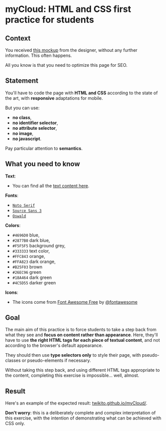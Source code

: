 # myCloud: HTML and CSS first practice for students

## Context

You received [this mockup](https://cdn.jsdelivr.net/gh/Twikito/myCloud/mockup.png) from the designer, without any further information. This often happens.

All you know is that you need to optimize this page for SEO.

## Statement

You'll have to code the page with __HTML and CSS__ according to the state of the art, with __responsive__ adaptations for mobile.

But you can use:
- __no class__,
- __no identifier selector__,
- __no attribute selector__,
- __no image__,
- __no javascript__.

Pay particular attention to __semantics__.

## What you need to know

__Text__:
- You can find all the [text content here](https://cdn.jsdelivr.net/gh/Twikito/myCloud/text.md).

__Fonts__:
- [`Noto Serif`](https://fonts.google.com/specimen/Noto+Serif)
- [`Source Sans 3`](https://fonts.google.com/specimen/Source+Sans+3)
- [`Oswald`](https://fonts.google.com/specimen/Oswald)

__Colors__:
- `#4696D0` blue,
- `#2877B0` dark blue,
- `#F5F5F5` background grey,
- `#333333` text color,
- `#FFC843` orange,
- `#FFA823` dark orange,
- `#B25F03` brown
- `#26EC96` green
- `#18A464` dark green
- `#4C5D55` darker green

__Icons__:
- The icons come from [Font Awesome Free](https://fontawesome.com) by [@fontawesome](https://github.com/FortAwesome/Font-Awesome)

## Goal

The main aim of this practice is to force students to take a step back from what they see and __focus on content rather than appearance__. Here, they'll have to use __the right HTML tags for each piece of textual content__, and not according to the browser's default appearance.

They should then use __type selectors only__ to style their page, with pseudo-classes or pseudo-elements if necessary.

Without taking this step back, and using different HTML tags appropriate to the content, completing this exercise is impossible… well, almost.

## Result

Here's an example of the expected result: [twikito.github.io/myCloud/](https://twikito.github.io/myCloud/).

__Don't worry__: this is a deliberately complete and complex interpretation of this exercise, with the intention of demonstrating what can be achieved with CSS only.

